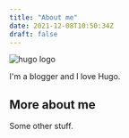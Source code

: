 ```yaml
---
title: "About me"
date: 2021-12-08T10:50:34Z
draft: false
---
```


![hugo logo](/img/hugo-logo.png)

I'm a blogger and I love Hugo.

## More about me

Some other stuff.